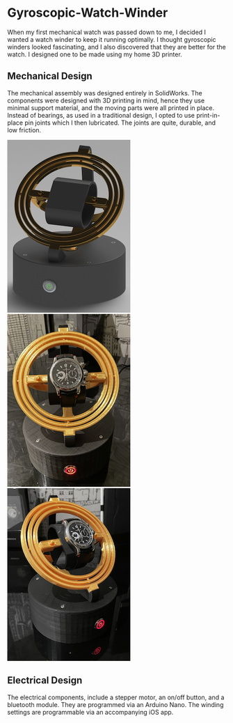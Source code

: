 # Gyroscopic-Watch-Winder
When my first mechanical watch was passed down to me, I decided I wanted a watch winder to keep it running optimally. I thought gyroscopic winders looked fascinating, and I also discovered that they are better for the watch. I designed one to be made using my home 3D printer.

## Mechanical Design

The mechanical assembly was designed entirely in SolidWorks. The components were designed with 3D printing in mind, hence they use minimal support material, and the moving parts were all printed in place. Instead of bearings, as used in a traditional design, I opted to use print-in-place pin joints which I then lubricated. The joints are quite, durable, and low friction. 

 <img src="https://github.com/Eohayon/Gyroscopic-Watch-Winder/blob/main/Pictures/Render.png"> <img src="https://github.com/Eohayon/Gyroscopic-Watch-Winder/blob/main/Pictures/Front.png"> <img src="https://github.com/Eohayon/Gyroscopic-Watch-Winder/blob/main/Pictures/45Deg.png">
## Electrical Design


The electrical components, include a stepper motor, an on/off button, and a bluetooth module. They are programmed via an Arduino Nano. The winding settings are programmable via an accompanying iOS app.

<vid src="https://github.com/Eohayon/Gyroscopic-Watch-Winder/blob/main/VIDEO.mov">
